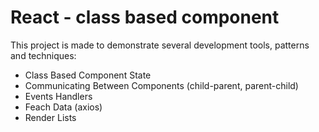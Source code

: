# React - class based component

This project is made to demonstrate several development tools, patterns and techniques:

- Class Based Component State
- Communicating Between Components (child-parent, parent-child)
- Events Handlers
- Feach Data (axios)
- Render Lists
